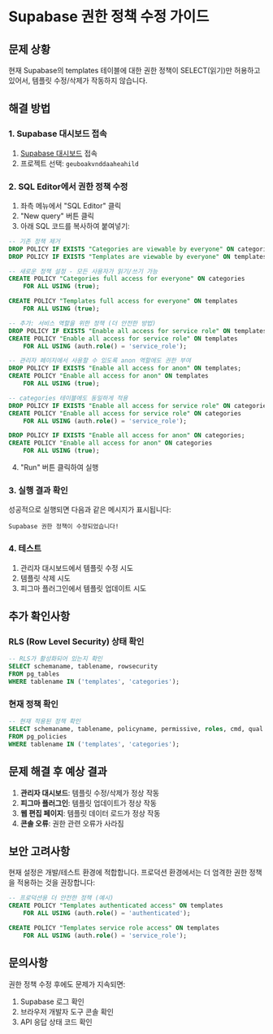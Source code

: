 # Supabase 권한 정책 수정 가이드

## 문제 상황
현재 Supabase의 templates 테이블에 대한 권한 정책이 SELECT(읽기)만 허용하고 있어서, 템플릿 수정/삭제가 작동하지 않습니다.

## 해결 방법

### 1. Supabase 대시보드 접속
1. [Supabase 대시보드](https://supabase.com/dashboard) 접속
2. 프로젝트 선택: `geuboakvnddaaheahild`

### 2. SQL Editor에서 권한 정책 수정
1. 좌측 메뉴에서 "SQL Editor" 클릭
2. "New query" 버튼 클릭
3. 아래 SQL 코드를 복사하여 붙여넣기:

```sql
-- 기존 정책 제거
DROP POLICY IF EXISTS "Categories are viewable by everyone" ON categories;
DROP POLICY IF EXISTS "Templates are viewable by everyone" ON templates;

-- 새로운 정책 설정 - 모든 사용자가 읽기/쓰기 가능
CREATE POLICY "Categories full access for everyone" ON categories
    FOR ALL USING (true);

CREATE POLICY "Templates full access for everyone" ON templates
    FOR ALL USING (true);

-- 추가: 서비스 역할을 위한 정책 (더 안전한 방법)
DROP POLICY IF EXISTS "Enable all access for service role" ON templates;
CREATE POLICY "Enable all access for service role" ON templates
    FOR ALL USING (auth.role() = 'service_role');

-- 관리자 페이지에서 사용할 수 있도록 anon 역할에도 권한 부여
DROP POLICY IF EXISTS "Enable all access for anon" ON templates;
CREATE POLICY "Enable all access for anon" ON templates
    FOR ALL USING (true);

-- categories 테이블에도 동일하게 적용
DROP POLICY IF EXISTS "Enable all access for service role" ON categories;
CREATE POLICY "Enable all access for service role" ON categories
    FOR ALL USING (auth.role() = 'service_role');

DROP POLICY IF EXISTS "Enable all access for anon" ON categories;
CREATE POLICY "Enable all access for anon" ON categories
    FOR ALL USING (true);
```

4. "Run" 버튼 클릭하여 실행

### 3. 실행 결과 확인
성공적으로 실행되면 다음과 같은 메시지가 표시됩니다:
```
Supabase 권한 정책이 수정되었습니다!
```

### 4. 테스트
1. 관리자 대시보드에서 템플릿 수정 시도
2. 템플릿 삭제 시도
3. 피그마 플러그인에서 템플릿 업데이트 시도

## 추가 확인사항

### RLS (Row Level Security) 상태 확인
```sql
-- RLS가 활성화되어 있는지 확인
SELECT schemaname, tablename, rowsecurity 
FROM pg_tables 
WHERE tablename IN ('templates', 'categories');
```

### 현재 정책 확인
```sql
-- 현재 적용된 정책 확인
SELECT schemaname, tablename, policyname, permissive, roles, cmd, qual 
FROM pg_policies 
WHERE tablename IN ('templates', 'categories');
```

## 문제 해결 후 예상 결과

1. **관리자 대시보드**: 템플릿 수정/삭제가 정상 작동
2. **피그마 플러그인**: 템플릿 업데이트가 정상 작동
3. **웹 편집 페이지**: 템플릿 데이터 로드가 정상 작동
4. **콘솔 오류**: 권한 관련 오류가 사라짐

## 보안 고려사항

현재 설정은 개발/테스트 환경에 적합합니다. 프로덕션 환경에서는 더 엄격한 권한 정책을 적용하는 것을 권장합니다:

```sql
-- 프로덕션용 더 안전한 정책 (예시)
CREATE POLICY "Templates authenticated access" ON templates
    FOR ALL USING (auth.role() = 'authenticated');

CREATE POLICY "Templates service role access" ON templates
    FOR ALL USING (auth.role() = 'service_role');
```

## 문의사항

권한 정책 수정 후에도 문제가 지속되면:
1. Supabase 로그 확인
2. 브라우저 개발자 도구 콘솔 확인
3. API 응답 상태 코드 확인
